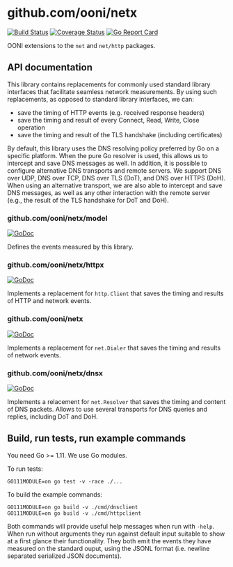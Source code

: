 # github.com/ooni/netx

[![Build Status](https://travis-ci.org/ooni/netx.svg?branch=master)](https://travis-ci.org/ooni/netx) [![Coverage Status](https://coveralls.io/repos/github/ooni/netx/badge.svg?branch=master)](https://coveralls.io/github/ooni/netx?branch=master) [![Go Report Card](https://goreportcard.com/badge/github.com/ooni/netx)](https://goreportcard.com/report/github.com/ooni/netx)

OONI extensions to the `net` and `net/http` packages.

## API documentation

This library contains replacements for commonly used standard library
interfaces that facilitate seamless network measurements. By using
such replacements, as opposed to standard library interfaces, we can:

* save the timing of HTTP events (e.g. received response headers)
* save the timing and result of every Connect, Read, Write, Close operation
* save the timing and result of the TLS handshake (including certificates)

By default, this library uses the DNS resolving policy preferred by
Go on a specific platform. When the pure Go resolver is used, this
allows us to intercept and save DNS messages as well. In addition, it
is possible to configure alternative DNS transports and remote
servers. We support DNS over UDP, DNS over TCP, DNS over TLS (DoT),
and DNS over HTTPS (DoH). When using an alternative transport, we
are also able to intercept and save DNS messages, as well as any
other interaction with the remote server (e.g., the result of the
TLS handshake for DoT and DoH).

### github.com/ooni/netx/model

[![GoDoc](https://godoc.org/github.com/ooni/netx/model?status.svg)](
https://godoc.org/github.com/ooni/netx/model)

Defines the events measured by this library.

### github.com/ooni/netx/httpx

[![GoDoc](https://godoc.org/github.com/ooni/netx/httpx?status.svg)](
https://godoc.org/github.com/ooni/netx/httpx)

Implements a replacement for `http.Client` that saves the timing and
results of HTTP and network events.

### github.com/ooni/netx

[![GoDoc](https://godoc.org/github.com/ooni/netx?status.svg)](
https://godoc.org/github.com/ooni/netx)

Implements a replacement for `net.Dialer` that saves the timing and
results of network events.

### github.com/ooni/netx/dnsx

[![GoDoc](https://godoc.org/github.com/ooni/netx/dnsx?status.svg)](
https://godoc.org/github.com/ooni/netx/dnsx)

Implements a relacement for `net.Resolver` that saves the timing and
content of DNS packets. Allows to use several transports for DNS
queries and replies, including DoT and DoH.

## Build, run tests, run example commands

You need Go >= 1.11. We use Go modules.

To run tests:

```
GO111MODULE=on go test -v -race ./...
```

To build the example commands:

```
GO111MODULE=on go build -v ./cmd/dnsclient
GO111MODULE=on go build -v ./cmd/httpclient
```

Both commands will provide useful help messages when run with `-help`. When
run without arguments they run against default input suitable to show
at a first glance their functionality. They both emit the events they have
measured on the standard ouput, using the JSONL format (i.e. newline
separated serialized JSON documents).
